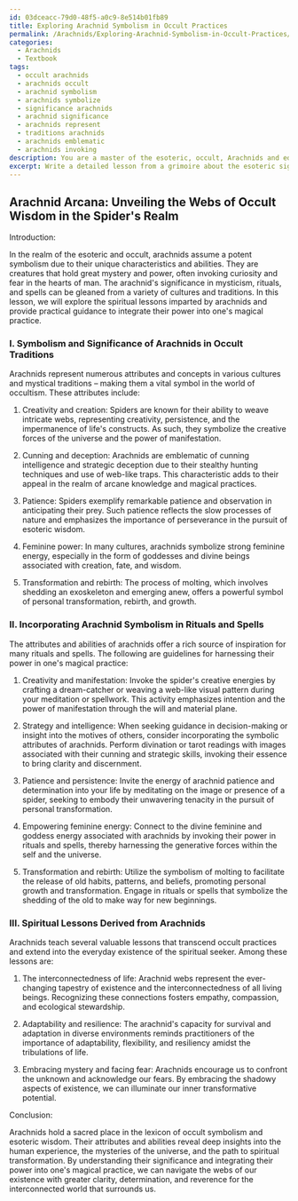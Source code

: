 ```yaml
---
id: 03dceacc-79d0-48f5-a0c9-8e514b01fb89
title: Exploring Arachnid Symbolism in Occult Practices
permalink: /Arachnids/Exploring-Arachnid-Symbolism-in-Occult-Practices/
categories:
  - Arachnids
  - Textbook
tags:
  - occult arachnids
  - arachnids occult
  - arachnid symbolism
  - arachnids symbolize
  - significance arachnids
  - arachnid significance
  - arachnids represent
  - traditions arachnids
  - arachnids emblematic
  - arachnids invoking
description: You are a master of the esoteric, occult, Arachnids and education, you have written many textbooks on the subject in ways that provide students with rich and deep understanding of the subject. You are being asked to write textbook-like sections on a topic and you do it with full context, explainability, and reliability in accuracy to the true facts of the topic at hand, in a textbook style that a student would easily be able to learn from, in a rich, engaging, and contextual way. Always include relevant context (such as formulas and history), related concepts, and in a way that someone can gain deep insights from.
excerpt: Write a detailed lesson from a grimoire about the esoteric significance and occult symbolism of arachnids, specifically focusing on their connection to mysticism, rituals, and spells that might involve their attributes or abilities. Elaborate on the spiritual lessons that can be derived from arachnids and provide practical guidance for harnessing their power in an initiate's magical practice.
---
```


## Arachnid Arcana: Unveiling the Webs of Occult Wisdom in the Spider's Realm

Introduction:

In the realm of the esoteric and occult, arachnids assume a potent symbolism due to their unique characteristics and abilities. They are creatures that hold great mystery and power, often invoking curiosity and fear in the hearts of man. The arachnid's significance in mysticism, rituals, and spells can be gleaned from a variety of cultures and traditions. In this lesson, we will explore the spiritual lessons imparted by arachnids and provide practical guidance to integrate their power into one's magical practice.

### I. Symbolism and Significance of Arachnids in Occult Traditions

Arachnids represent numerous attributes and concepts in various cultures and mystical traditions – making them a vital symbol in the world of occultism. These attributes include:

1. Creativity and creation: Spiders are known for their ability to weave intricate webs, representing creativity, persistence, and the impermanence of life's constructs. As such, they symbolize the creative forces of the universe and the power of manifestation.

2. Cunning and deception: Arachnids are emblematic of cunning intelligence and strategic deception due to their stealthy hunting techniques and use of web-like traps. This characteristic adds to their appeal in the realm of arcane knowledge and magical practices.

3. Patience: Spiders exemplify remarkable patience and observation in anticipating their prey. Such patience reflects the slow processes of nature and emphasizes the importance of perseverance in the pursuit of esoteric wisdom.

4. Feminine power: In many cultures, arachnids symbolize strong feminine energy, especially in the form of goddesses and divine beings associated with creation, fate, and wisdom.

5. Transformation and rebirth: The process of molting, which involves shedding an exoskeleton and emerging anew, offers a powerful symbol of personal transformation, rebirth, and growth.

### II. Incorporating Arachnid Symbolism in Rituals and Spells

The attributes and abilities of arachnids offer a rich source of inspiration for many rituals and spells. The following are guidelines for harnessing their power in one's magical practice:

1. Creativity and manifestation: Invoke the spider's creative energies by crafting a dream-catcher or weaving a web-like visual pattern during your meditation or spellwork. This activity emphasizes intention and the power of manifestation through the will and material plane.

2. Strategy and intelligence: When seeking guidance in decision-making or insight into the motives of others, consider incorporating the symbolic attributes of arachnids. Perform divination or tarot readings with images associated with their cunning and strategic skills, invoking their essence to bring clarity and discernment.

3. Patience and persistence: Invite the energy of arachnid patience and determination into your life by meditating on the image or presence of a spider, seeking to embody their unwavering tenacity in the pursuit of personal transformation.

4. Empowering feminine energy: Connect to the divine feminine and goddess energy associated with arachnids by invoking their power in rituals and spells, thereby harnessing the generative forces within the self and the universe.

5. Transformation and rebirth: Utilize the symbolism of molting to facilitate the release of old habits, patterns, and beliefs, promoting personal growth and transformation. Engage in rituals or spells that symbolize the shedding of the old to make way for new beginnings.

### III. Spiritual Lessons Derived from Arachnids

Arachnids teach several valuable lessons that transcend occult practices and extend into the everyday existence of the spiritual seeker. Among these lessons are:

1. The interconnectedness of life: Arachnid webs represent the ever-changing tapestry of existence and the interconnectedness of all living beings. Recognizing these connections fosters empathy, compassion, and ecological stewardship.

2. Adaptability and resilience: The arachnid's capacity for survival and adaptation in diverse environments reminds practitioners of the importance of adaptability, flexibility, and resiliency amidst the tribulations of life.

3. Embracing mystery and facing fear: Arachnids encourage us to confront the unknown and acknowledge our fears. By embracing the shadowy aspects of existence, we can illuminate our inner transformative potential.

Conclusion:

Arachnids hold a sacred place in the lexicon of occult symbolism and esoteric wisdom. Their attributes and abilities reveal deep insights into the human experience, the mysteries of the universe, and the path to spiritual transformation. By understanding their significance and integrating their power into one's magical practice, we can navigate the webs of our existence with greater clarity, determination, and reverence for the interconnected world that surrounds us.
